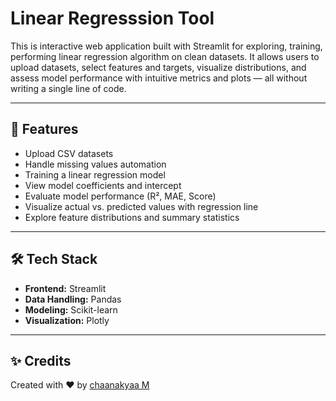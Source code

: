 # Linear Regresssion Tool

This is interactive web application built with Streamlit for exploring, training, performing linear regression algorithm on clean datasets. It allows users to upload datasets, select features and targets, visualize distributions, and assess model performance with intuitive metrics and plots — all without writing a single line of code.

---

## 🚀 Features

-  Upload CSV datasets
-  Handle missing values automation
-  Training a linear regression model 
-  View model coefficients and intercept
-  Evaluate model performance (R², MAE, Score)
-  Visualize actual vs. predicted values with regression line
-  Explore feature distributions and summary statistics

---

## 🛠️ Tech Stack

- **Frontend:** Streamlit
- **Data Handling:** Pandas
- **Modeling:** Scikit-learn
- **Visualization:** Plotly

---

## ✨ Credits
Created with ❤️ by [chaanakyaa M](https://github.com/chaanakyaaM)